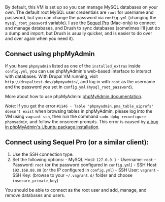 By default, this VM is set up so you can manage MySQL databases on your own. The default root MySQL user credentials are `root` for username and password, but you can change the password via `config.yml` (changing the `mysql_root_password` variable). I use the [Sequel Pro](http://www.sequelpro.com/) (Mac-only) to connect and manage databases, and Drush to sync databases (sometimes I'll just do a dump and import, but Drush is usually quicker, and is easier to do over and over again when you need it).

## Connect using phpMyAdmin

If you have `phpmyadmin` listed as one of the `installed_extras` inside `config.yml`, you can use phpMyAdmin's web-based interface to interact with databases. With Drupal VM running, visit `http://drupaltest.dev/phpmyadmin/`, and log in with `root` as the username and the password you set in `config.yml` (`mysql_root_password`).

More about how to use phpMyAdmin: [phpMyAdmin documentation](http://docs.phpmyadmin.net/).

_Note_: If you get the error `#1146 - Table 'phpmyadmin.pma_table_uiprefs' doesn't exist` when browsing tables in phpMyAdmin, please log into the VM using `vagrant ssh`, then run the command `sudo dpkg-reconfigure phpmyadmin`, and follow the onscreen prompts. This error is caused by [a bug in phpMyAdmin's Ubuntu package installation](https://github.com/geerlingguy/ansible-role-phpmyadmin/issues/1#issuecomment-92461536).

## Connect using Sequel Pro (or a similar client):

  1. Use the SSH connection type.
  2. Set the following options:
    - MySQL Host: `127.0.0.1`
    - Username: `root`
    - Password: `root` (or the password configured in `config.yml`)
    - SSH Host: `192.168.88.88` (or  the IP configured in `config.yml`)
    - SSH User: `vagrant`
    - SSH Key: (browse to your `~/.vagrant.d/` folder and choose `insecure_private_key`)

You should be able to connect as the root user and add, manage, and remove databases and users.